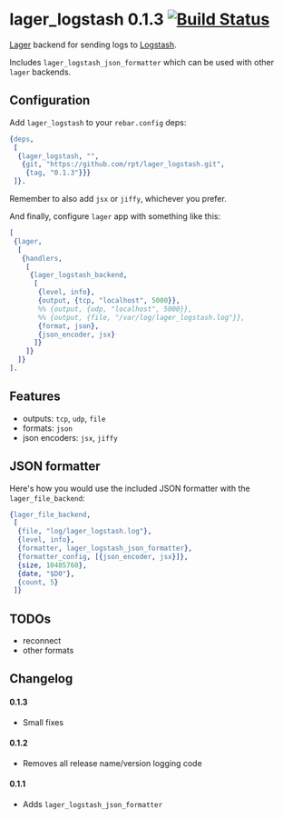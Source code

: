 # lager_logstash 0.1.3 [![Build Status][travis_ci_image]][travis_ci]

[Lager][lager] backend for sending logs to [Logstash][logstash].

Includes `lager_logstash_json_formatter` which can be used with other
`lager` backends.

## Configuration

Add `lager_logstash` to your `rebar.config` deps:

``` erlang
{deps,
 [
  {lager_logstash, "",
   {git, "https://github.com/rpt/lager_logstash.git",
    {tag, "0.1.3"}}}
 ]}.
```

Remember to also add `jsx` or `jiffy`, whichever you prefer.

And finally, configure `lager` app with something like this:

``` erlang
[
 {lager,
  [
   {handlers,
    [
     {lager_logstash_backend,
      [
       {level, info},
       {output, {tcp, "localhost", 5000}},
       %% {output, {udp, "localhost", 5000}},
       %% {output, {file, "/var/log/lager_logstash.log"}},
       {format, json},
       {json_encoder, jsx}
      ]}
    ]}
  ]}
].
```

## Features

  * outputs: `tcp`, `udp`, `file`
  * formats: `json`
  * json encoders: `jsx`, `jiffy`

## JSON formatter

Here's how you would use the included JSON formatter with the
`lager_file_backend`:

``` erlang
{lager_file_backend,
 [
  {file, "log/lager_logstash.log"},
  {level, info},
  {formatter, lager_logstash_json_formatter},
  {formatter_config, [{json_encoder, jsx}]},
  {size, 10485760},
  {date, "$D0"},
  {count, 5}
 ]}
```

## TODOs

  * reconnect
  * other formats

## Changelog

#### 0.1.3

  * Small fixes

#### 0.1.2

  * Removes all release name/version logging code

#### 0.1.1

  * Adds `lager_logstash_json_formatter`


[travis_ci]: https://travis-ci.org/rpt/lager_logstash
[travis_ci_image]: https://travis-ci.org/rpt/lager_logstash.png
[lager]: https://github.com/basho/lager
[logstash]: http://logstash.net

